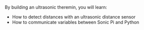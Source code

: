 By building an ultrasonic theremin, you will learn:

- How to detect distances with an ultrasonic distance sensor
- How to communicate variables between Sonic Pi and Python
